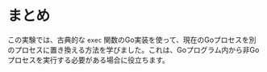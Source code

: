 # まとめ

この実験では、古典的な `exec` 関数のGo実装を使って、現在のGoプロセスを別のプロセスに置き換える方法を学びました。これは、Goプログラム内から非Goプロセスを実行する必要がある場合に役立ちます。
